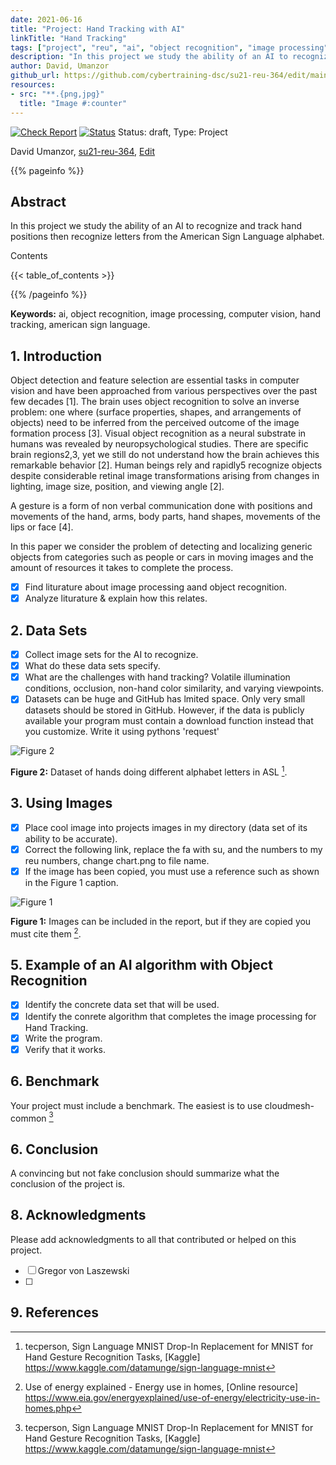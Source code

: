```yaml
---
date: 2021-06-16
title: "Project: Hand Tracking with AI"
linkTitle: "Hand Tracking"
tags: ["project", "reu", "ai", "object recognition", "image processing", "computer vision"]
description: "In this project we study the ability of an AI to recognize and track hand positions then recognize letters from the American Sign Language alphabet."
author: David, Umanzor
github_url: https://github.com/cybertraining-dsc/su21-reu-364/edit/main/project/index.md
resources:
- src: "**.{png,jpg}"
  title: "Image #:counter"
---
```


[![Check Report](https://github.com/cybertraining-dsc/su21-reu-364/workflows/Check%20Report/badge.svg)](https://github.com/cybertraining-dsc/su21-reu-364/actions)
[![Status](https://github.com/cybertraining-dsc/su21-reu-364/workflows/Status/badge.svg)](https://github.com/cybertraining-dsc/su21-reu-364/actions)
Status: draft, Type: Project


David Umanzor, [su21-reu-364](https://github.com/cybertraining-dsc/su21-reu-364), [Edit](https://github.com/cybertraining-dsc/su21-reu-364/blob/main/project/index.md)

{{% pageinfo %}}

## Abstract

In this project we study the ability of an AI to recognize and track hand positions then recognize letters from the American Sign Language alphabet.

Contents

{{< table_of_contents >}}

{{% /pageinfo %}}

**Keywords:** ai, object recognition, image processing, computer vision, hand tracking, american sign language. 

## 1. Introduction

Object detection and feature selection are essential tasks in computer vision and have
been approached from various perspectives over the past few decades [1]. The brain uses object recognition to solve an inverse problem: one where (surface properties, shapes, and arrangements of objects) need to be inferred from the perceived outcome of the image formation process [3].
Visual object recognition as a neural substrate in humans was revealed by neuropsychological studies. There are specific brain regions2,3, yet we still do not 
understand how the brain achieves this remarkable behavior [2]. Human beings rely and rapidly5 recognize objects despite considerable retinal image transformations arising from changes in lighting, image size, position, and viewing angle [2].

A gesture is a form of non verbal communication done with positions and movements of the hand, arms, body parts, hand shapes, movements of the lips or face [4].

In this paper we consider the problem of detecting and localizing generic objects from
categories such as people or cars in moving images and the amount of resources it takes
to complete the process.

- [X] Find liturature about image processing aand object recognition.
- [X] Analyze liturature & explain how this relates.

## 2. Data Sets

- [X] Collect image sets for the AI to recognize.
- [X] What do these data sets specify.
- [X] What are the challenges with hand tracking? Volatile illumination conditions, occlusion, non-hand color similarity, and varying viewpoints.
- [X] Datasets can be huge and GitHub has lmited space. Only very small datasets should be stored in GitHub. 
  However, if the data is publicly available your program must contain a download function instead that you customize. 
  Write it using pythons 'request' 

![Figure 2](https://github.com/cybertraining-dsc/su21-reu-364/raw/main/project/images/amer_sign2.png)

**Figure 2:** Dataset of hands doing different alphabet letters in ASL [^2].

## 3. Using Images

- [X] Place cool image into projects images in my directory (data set of its ability to be accurate).
- [X] Correct the following link, replace the fa with su, and the numbers to my reu numbers, change chart.png to file name.
- [X] If the image has been copied, you must use a reference such as shown in the Figure 1 caption.

![Figure 1](https://github.com/cybertraining-dsc/su21-reu-364/raw/main/project/images/hand_tracking_test.png)

**Figure 1:** Images can be included in the report, but if they are copied you must cite them [^1].

## 5. Example of an AI algorithm with Object Recognition

- [X] Identify the concrete data set that will be used.
- [X] Identify the conrete algorithm that completes the image processing for Hand Tracking.
- [X] Write the program.
- [X] Verify that it works.

## 6. Benchmark

Your project must include a benchmark. The easiest is to use cloudmesh-common [^2]

## 6. Conclusion

A convincing but not fake conclusion should summarize what the conclusion of the project is.

## 8. Acknowledgments

Please add acknowledgments to all that contributed or helped on this project.

- [ ] Gregor von Laszewski
- [ ] 

## 9. References


[^1]: Use of energy explained - Energy use in homes, [Online resource] 
      <https://www.eia.gov/energyexplained/use-of-energy/electricity-use-in-homes.php>


[^2]: tecperson, Sign Language MNIST Drop-In Replacement for MNIST for Hand Gesture Recognition Tasks, [Kaggle] 
      <https://www.kaggle.com/datamunge/sign-language-mnist>

